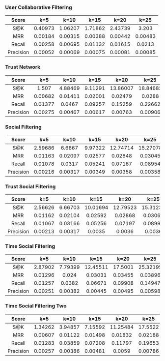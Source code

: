 ### User Collaborative Filtering

|Score|k=5|k=10|k=15|k=20|k=25|
|:-:|:-:|:-:|:-:|:-:|:-:|
|S@K|0.40973|1.06207|1.71862|2.43739|3.203|
|MRR|0.00184|0.00315|0.00388|0.00442|0.00483|
|Recall|0.00258|0.00695|0.01132|0.01615|0.0213|
|Precision|0.00052|0.00069|0.00075|0.00081|0.00085|

### Trust Network

|Score|k=5|k=10|k=15|k=20|k=25|
|:-:|:-:|:-:|:-:|:-:|:-:|
|S@K|1.507|4.88469|9.11291|13.86007|18.84682|
|MRR|0.00682|0.01411|0.02001|0.02479|0.0288|
|Recall|0.01377|0.0467|0.09257|0.15259|0.22662|
|Precision|0.00275|0.00467|0.00617|0.00763|0.00906|

### Social Filtering

|Score|k=5|k=10|k=15|k=20|k=25|
|:-:|:-:|:-:|:-:|:-:|:-:|
|S@K|2.59686|6.6867|9.97322|12.74714|15.27078|
|MRR|0.01163|0.02097|0.02577|0.02848|0.03045|
|Recall|0.01078|0.0317|0.05241|0.07167|0.08954|
|Precision|0.00216|0.00317|0.00349|0.00358|0.00358|

### Trust Social Filtering

|Score|k=5|k=10|k=15|k=20|k=25|
|:-:|:-:|:-:|:-:|:-:|:-:|
|S@K|2.56626|6.66703|10.01694|12.79523|15.31231|
|MRR|0.01162|0.02104|0.02592|0.02868|0.03065|
|Recall|0.01067|0.03166|0.05256|0.07197|0.08993|
|Precision|0.00213|0.00317|0.0035|0.0036|0.0036|

### Time Social Filtering

|Score|k=5|k=10|k=15|k=20|k=25|
|:-:|:-:|:-:|:-:|:-:|:-:|
|S@K|2.87902|7.79399|12.45511|17.5001|25.32195|
|MRR|0.01296|0.024|0.03031|0.03455|0.03896|
|Recall|0.01257|0.0382|0.06671|0.09908|0.14947|
|Precision|0.00251|0.00382|0.00445|0.00495|0.00598|

### Time Social Filtering Two

|Score|k=5|k=10|k=15|k=20|k=25|
|:-:|:-:|:-:|:-:|:-:|:-:|
|S@K|1.34262|3.94857|7.15592|11.25484|17.5522|
|MRR|0.00607|0.01122|0.01498|0.01832|0.02188|
|Recall|0.01283|0.03859|0.07208|0.11797|0.19653|
|Precision|0.00257|0.00386|0.00481|0.0059|0.00786|

